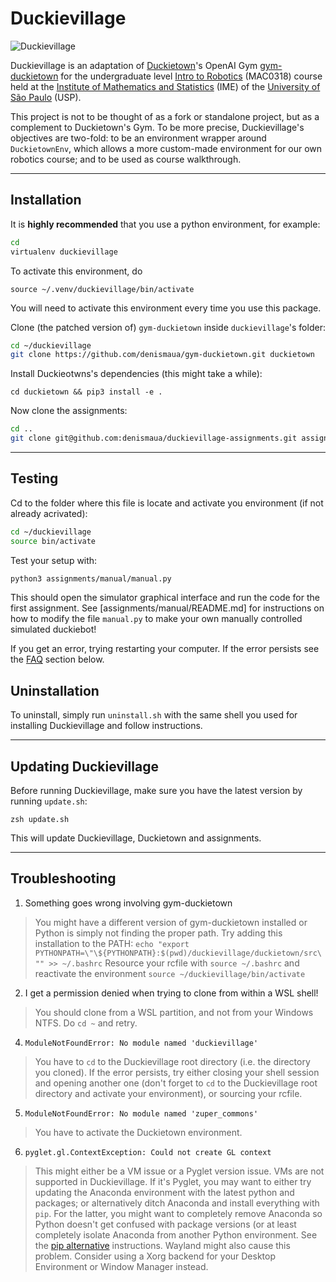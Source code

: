 # Duckievillage

![Duckievillage](https://raw.githubusercontent.com/RenatoGeh/duckievillage/master/duckieusp.png)

Duckievillage is an adaptation of [Duckietown](https://duckietown.org)'s OpenAI Gym
[gym-duckietown](https://github.com/duckietown/gym-duckietown) for the undergraduate level [Intro
to Robotics](https://uspdigital.usp.br/jupiterweb/obterDisciplina?sgldis=MAC0318&nomdis=) (MAC0318)
course held at the [Institute of Mathematics and Statistics](http://www.ime.usp.br/) (IME) of the
[University of São Paulo](https://www5.usp.br/#english) (USP).

This project is not to be thought of as a fork or standalone project, but as a complement to
Duckietown's Gym. To be more precise, Duckievillage's objectives are two-fold: to be an environment
wrapper around `DuckietownEnv`, which allows a more custom-made environment for our own robotics
course; and to be used as course walkthrough.

---

## Installation

It is **highly recommended** that you use a python environment, for example:

```bash
cd
virtualenv duckievillage
```

To activate this environment, do

`source ~/.venv/duckievillage/bin/activate`


You will need to activate this environment every time you use this package. 

Clone (the patched version of) `gym-duckietown` inside `duckievillage`'s folder:

```bash
cd ~/duckievillage
git clone https://github.com/denismaua/gym-duckietown.git duckietown

``` 

Install Duckieotwns's dependencies (this might take a while):

`cd duckietown && pip3 install -e .`


Now clone the assignments:

```bash
cd ..
git clone git@github.com:denismaua/duckievillage-assignments.git assignments
```

---

## Testing

Cd to the folder where this file is locate and activate you environment (if not already acrivated):

```bash
cd ~/duckievillage
source bin/activate
```

Test your setup with:

```bash
python3 assignments/manual/manual.py
```

This should open the simulator graphical interface and run the code for the first assignment.
See [assignments/manual/README.md] for instructions on how to modify the file `manual.py` to make your own manually controlled simulated duckiebot!

If you get an error, trying restarting your computer. If the error persists see the [FAQ](#troubleshooting) section below.

## Uninstallation

To uninstall, simply run `uninstall.sh` with the same shell you used for installing Duckievillage
and follow instructions.

---

## Updating Duckievillage

Before running Duckievillage, make sure you have the latest version by running `update.sh`:

```
zsh update.sh
```

This will update Duckievillage, Duckietown and assignments.

---

## Troubleshooting

1. Something goes wrong involving gym-duckietown

> You might have a different version of gym-duckietown installed or Python is simply not finding the proper path.
> Try adding this installation to the PATH:
> `echo "export PYTHONPATH=\"\${PYTHONPATH}:$(pwd)/duckievillage/duckietown/src\"" >> ~/.bashrc`
> Resource your rcfile with `source ~/.bashrc` and reactivate the environment `source ~/duckievillage/bin/activate`

2. I get a permission denied when trying to clone from within a WSL shell!

> You should clone from a WSL partition, and not from your Windows NTFS. Do `cd ~` and retry.

4. `ModuleNotFoundError: No module named 'duckievillage'`

> You have to `cd` to the Duckievillage root directory (i.e. the directory you cloned). If the
> error persists, try either closing your shell session and opening another one (don't forget to
> `cd` to the Duckievillage root directory and activate your environment), or sourcing
> your rcfile.

5. `ModuleNotFoundError: No module named 'zuper_commons'`

> You have to activate the Duckietown environment.


6. `pyglet.gl.ContextException: Could not create GL context`

> This might either be a VM issue or a Pyglet version issue. VMs are not supported in
> Duckievillage. If it's Pyglet, you may want to either try updating the Anaconda environment with
> the latest python and packages; or alternatively ditch Anaconda and install everything with
> `pip`. For the latter, you might want to completely remove Anaconda so Python doesn't get
> confused with package versions (or at least completely isolate Anaconda from another Python
> environment. See the [pip alternative](#alternative-pip-installation) instructions. Wayland might
> also cause this problem. Consider using a Xorg backend for your Desktop Environment or Window
> Manager instead.

